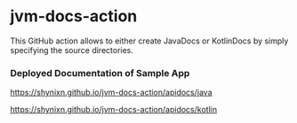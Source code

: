 # jvm-docs-action

This GitHub action allows to either create JavaDocs or KotlinDocs by simply specifying the source directories.

### Deployed Documentation of Sample App

https://shynixn.github.io/jvm-docs-action/apidocs/java

https://shynixn.github.io/jvm-docs-action/apidocs/kotlin
